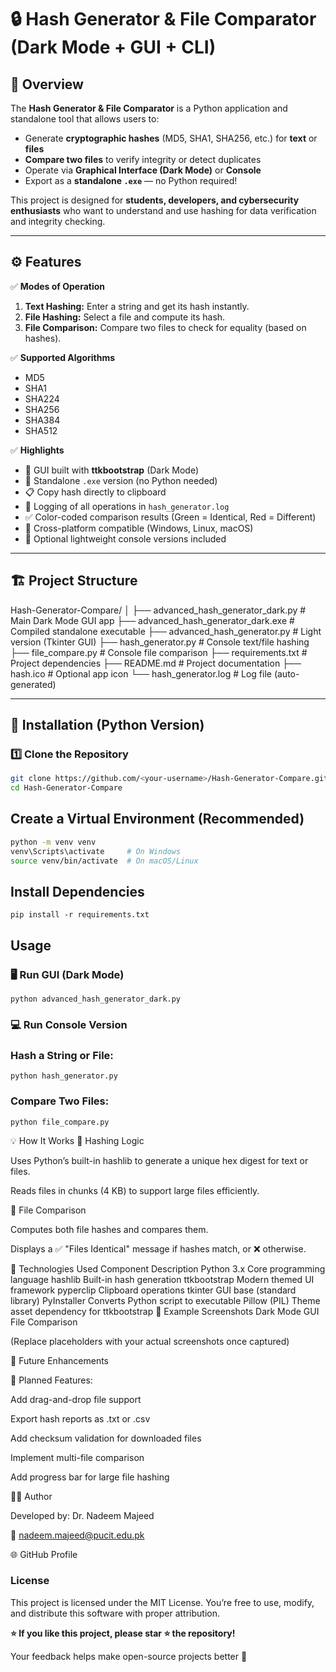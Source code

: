 # 🔒 Hash Generator & File Comparator (Dark Mode + GUI + CLI)

## 🧭 Overview
The **Hash Generator & File Comparator** is a Python application and standalone tool that allows users to:
- Generate **cryptographic hashes** (MD5, SHA1, SHA256, etc.) for **text** or **files**
- **Compare two files** to verify integrity or detect duplicates  
- Operate via **Graphical Interface (Dark Mode)** or **Console**
- Export as a **standalone `.exe`** — no Python required!

This project is designed for **students, developers, and cybersecurity enthusiasts** who want to understand and use hashing for data verification and integrity checking.

---

## ⚙️ Features

✅ **Modes of Operation**
1. **Text Hashing:** Enter a string and get its hash instantly.  
2. **File Hashing:** Select a file and compute its hash.  
3. **File Comparison:** Compare two files to check for equality (based on hashes).  

✅ **Supported Algorithms**
- MD5  
- SHA1  
- SHA224  
- SHA256  
- SHA384  
- SHA512  

✅ **Highlights**
- 🧠 GUI built with **ttkbootstrap** (Dark Mode)
- 💾 Standalone `.exe` version (no Python needed)
- 📋 Copy hash directly to clipboard
- 📜 Logging of all operations in `hash_generator.log`
- ✅ Color-coded comparison results (Green = Identical, Red = Different)
- 🧱 Cross-platform compatible (Windows, Linux, macOS)
- 🧩 Optional lightweight console versions included

---

## 🏗️ Project Structure

Hash-Generator-Compare/
│
├── advanced_hash_generator_dark.py # Main Dark Mode GUI app
├── advanced_hash_generator_dark.exe # Compiled standalone executable
├── advanced_hash_generator.py # Light version (Tkinter GUI)
├── hash_generator.py # Console text/file hashing
├── file_compare.py # Console file comparison
├── requirements.txt # Project dependencies
├── README.md # Project documentation
├── hash.ico # Optional app icon
└── hash_generator.log # Log file (auto-generated)


---

## 🧩 Installation (Python Version)

### **1️⃣ Clone the Repository**
```bash
git clone https://github.com/<your-username>/Hash-Generator-Compare.git
cd Hash-Generator-Compare
```

## Create a Virtual Environment (Recommended)
```bash
python -m venv venv
venv\Scripts\activate     # On Windows
source venv/bin/activate  # On macOS/Linux
```
## Install Dependencies
```
pip install -r requirements.txt
```
## Usage
### 🖥️ Run GUI (Dark Mode)
```
python advanced_hash_generator_dark.py
```
### 💻 Run Console Version

### Hash a String or File:
```
python hash_generator.py
```

### Compare Two Files:
```
python file_compare.py
```


💡 How It Works
🔹 Hashing Logic

Uses Python’s built-in hashlib to generate a unique hex digest for text or files.

Reads files in chunks (4 KB) to support large files efficiently.

🔹 File Comparison

Computes both file hashes and compares them.

Displays a ✅ "Files Identical" message if hashes match, or ❌ otherwise.

🧰 Technologies Used
Component	Description
Python 3.x	Core programming language
hashlib	Built-in hash generation
ttkbootstrap	Modern themed UI framework
pyperclip	Clipboard operations
tkinter	GUI base (standard library)
PyInstaller	Converts Python script to executable
Pillow (PIL)	Theme asset dependency for ttkbootstrap
🧪 Example Screenshots
Dark Mode GUI	File Comparison

	

(Replace placeholders with your actual screenshots once captured)

🧩 Future Enhancements

🚀 Planned Features:

Add drag-and-drop file support

Export hash reports as .txt or .csv

Add checksum validation for downloaded files

Implement multi-file comparison

Add progress bar for large file hashing

🧑‍💻 Author

Developed by: Dr. Nadeem Majeed

📧 nadeem.majeed@pucit.edu.pk

🌐 GitHub Profile

### License

This project is licensed under the MIT License.
You’re free to use, modify, and distribute this software with proper attribution.

**⭐ If you like this project, please star ⭐ the repository!**


Your feedback helps make open-source projects better 💙

